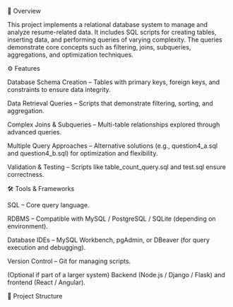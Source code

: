📖 Overview

This project implements a relational database system to manage and analyze resume-related data. It includes SQL scripts for creating tables, inserting data, and performing queries of varying complexity. The queries demonstrate core concepts such as filtering, joins, subqueries, aggregations, and optimization techniques.

⚙️ Features

Database Schema Creation – Tables with primary keys, foreign keys, and constraints to ensure data integrity.

Data Retrieval Queries – Scripts that demonstrate filtering, sorting, and aggregation.

Complex Joins & Subqueries – Multi-table relationships explored through advanced queries.

Multiple Query Approaches – Alternative solutions (e.g., question4_a.sql and question4_b.sql) for optimization and flexibility.

Validation & Testing – Scripts like table_count_query.sql and test.sql ensure correctness.

🛠️ Tools & Frameworks

SQL – Core query language.

RDBMS – Compatible with MySQL / PostgreSQL / SQLite (depending on environment).

Database IDEs – MySQL Workbench, pgAdmin, or DBeaver (for query execution and debugging).

Version Control – Git for managing scripts.

(Optional if part of a larger system) Backend (Node.js / Django / Flask) and frontend (React / Angular).

📂 Project Structure
